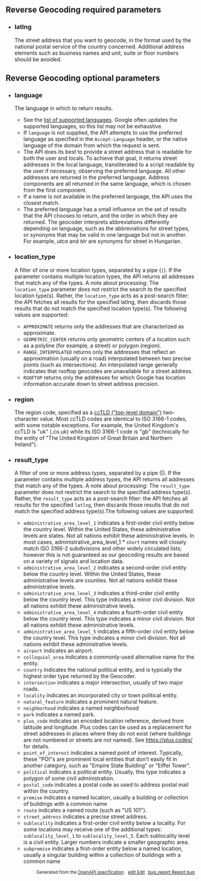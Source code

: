 <!--- This is a generated file, do not edit! -->
<!--- [START maps_http_parameters_geocode_reverse] -->
<h2 id="reverse-geocoding-required-parameters">Reverse Geocoding required parameters</h2>

-   <h3 id="latlng">latlng</h3>

    The street address that you want to geocode, in the format used by the national postal service of the country concerned. Additional address elements such as business names and unit, suite or floor numbers should be avoided.

<h2 id="reverse-geocoding-optional-parameters">Reverse Geocoding optional parameters</h2>

-   <h3 id="language">language</h3>

    The language in which to return results.

    -   See the [list of supported languages](https://developers.google.com/maps/faq#languagesupport). Google often updates the supported languages, so this list may not be exhaustive.
    -   If `language` is not supplied, the API attempts to use the preferred language as specified in the `Accept-Language` header, or the native language of the domain from which the request is sent.
    -   The API does its best to provide a street address that is readable for both the user and locals. To achieve that goal, it returns street addresses in the local language, transliterated to a script readable by the user if necessary, observing the preferred language. All other addresses are returned in the preferred language. Address components are all returned in the same language, which is chosen from the first component.
    -   If a name is not available in the preferred language, the API uses the closest match.
    -   The preferred language has a small influence on the set of results that the API chooses to return, and the order in which they are returned. The geocoder interprets abbreviations differently depending on language, such as the abbreviations for street types, or synonyms that may be valid in one language but not in another. For example, *utca* and *tér* are synonyms for street in Hungarian.

-   <h3 id="location_type">location_type</h3>

    A filter of one or more location types, separated by a pipe (`|`). If the parameter contains multiple location types, the API returns all addresses that match any of the types. A note about processing: The `location_type` parameter does not restrict the search to the specified location type(s). Rather, the `location_type` acts as a post-search filter: the API fetches all results for the specified latlng, then discards those results that do not match the specified location type(s). The following values are supported:

    -   `APPROXIMATE` returns only the addresses that are characterized as approximate.
    -   `GEOMETRIC_CENTER` returns only geometric centers of a location such as a polyline (for example, a street) or polygon (region).
    -   `RANGE_INTERPOLATED` returns only the addresses that reflect an approximation (usually on a road) interpolated between two precise points (such as intersections). An interpolated range generally indicates that rooftop geocodes are unavailable for a street address.
    -   `ROOFTOP` returns only the addresses for which Google has location information accurate down to street address precision.

-   <h3 id="region">region</h3>

    The region code, specified as a [ccTLD ("top-level domain")](https://en.wikipedia.org/wiki/List_of_Internet_top-level_domains#Country_code_top-level_domains) two-character value. Most ccTLD codes are identical to ISO 3166-1 codes, with some notable exceptions. For example, the United Kingdom's ccTLD is "uk" (.co.uk) while its ISO 3166-1 code is "gb" (technically for the entity of "The United Kingdom of Great Britain and Northern Ireland").

-   <h3 id="result_type">result_type</h3>

    A filter of one or more address types, separated by a pipe (|). If the parameter contains multiple address types, the API returns all addresses that match any of the types. A note about processing: The `result_type` parameter does not restrict the search to the specified address type(s). Rather, the `result_type` acts as a post-search filter: the API fetches all results for the specified `latlng`, then discards those results that do not match the specified address type(s).The following values are supported:

    -   `administrative_area_level_1` indicates a first-order civil entity below the country level. Within the United States, these administrative levels are states. Not all nations exhibit these administrative levels. In most cases, administrative_area_level\_1   \* `short` names will closely match ISO 3166-2 subdivisions and other widely circulated lists; however this is not guaranteed as our geocoding results are based on a variety of signals and location data.
    -   `administrative_area_level_2` indicates a second-order civil entity below the country level. Within the United States, these administrative levels are counties. Not all nations exhibit these administrative levels.
    -   `administrative_area_level_3` indicates a third-order civil entity below the country level. This type indicates a minor civil division. Not all nations exhibit these administrative levels.
    -   `administrative_area_level_4` indicates a fourth-order civil entity below the country level. This type indicates a minor civil division. Not all nations exhibit these administrative levels.
    -   `administrative_area_level_5` indicates a fifth-order civil entity below the country level. This type indicates a minor civil division. Not all nations exhibit these administrative levels.
    -   `airport` indicates an airport.
    -   `colloquial_area` indicates a commonly-used alternative name for the entity.
    -   `country` indicates the national political entity, and is typically the highest order type returned by the Geocoder.
    -   `intersection` indicates a major intersection, usually of two major roads.
    -   `locality` indicates an incorporated city or town political entity.
    -   `natural_feature` indicates a prominent natural feature.
    -   `neighborhood` indicates a named neighborhood
    -   `park` indicates a named park.
    -   `plus_code` indicates an encoded location reference, derived from latitude and longitude. Plus codes can be used as a replacement for street addresses in places where they do not exist (where buildings are not numbered or streets are not named). See <https://plus.codes/> for details.
    -   `point_of_interest` indicates a named point of interest. Typically, these "POI"s are prominent local entities that don't easily fit in another category, such as "Empire State Building" or "Eiffel Tower".
    -   `political` indicates a political entity. Usually, this type indicates a polygon of some civil administration.
    -   `postal_code` indicates a postal code as used to address postal mail within the country.
    -   `premise` indicates a named location, usually a building or collection of buildings with a common name
    -   `route` indicates a named route (such as "US 101").
    -   `street_address` indicates a precise street address.
    -   `sublocality` indicates a first-order civil entity below a locality. For some locations may receive one of the additional types: `sublocality_level_1` to `sublocality_level_5`. Each sublocality level is a civil entity. Larger numbers indicate a smaller geographic area.
    -   `subpremise` indicates a first-order entity below a named location, usually a singular building within a collection of buildings with a common name


<p style="text-align: right; font-size: smaller;">Generated from the <a class="gc-analytics-event" data-category="GMP" data-label="openapi-github" href="https://github.com/googlemaps/openapi-specification" title="Google Maps Platform OpenAPI Specification" class="external">OpenAPI specification</a>.
<a class="gc-analytics-event" data-category="GMP" data-label="openapi-github-maps-http-parameters-geocode-reverse" data-action="edit" style="margin-left: 5px;" href="https://github.com/googlemaps/openapi-specification/tree/main/specification/parameters" title="Edit on GitHub"><span class="material-icons">edit</span> Edit</a>
<a class="gc-analytics-event" data-category="GMP" data-label="openapi-github-maps-http-parameters-geocode-reverse" data-action="bug" style="margin-left: 5px;" href="https://github.com/googlemaps/openapi-specification/issues/new?assignees=&labels=type%3A+bug%2C+triage+me&template=bug_report.md&title=[parameters] Bug - /maps/api/geocode/json" title="File bug for parameters on GitHub"><span class="material-icons">bug_report</span> Report bug</a>
</p>

<!--- [END maps_http_parameters_geocode_reverse] -->